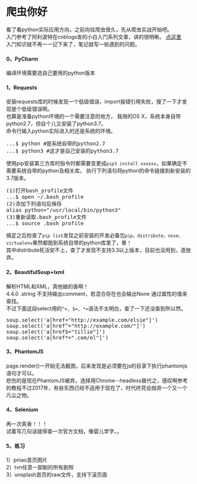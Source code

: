 # 爬虫你好

看了看python实际应用方向，之前向往爬虫很久，先从爬虫实战开始吧。<br/>
入门参考了阿利波特在cnblogs发的小白入门系列文章，讲的很明晰。
[点这里](https://www.cnblogs.com/Albert-Lee/tag/%E7%88%AC%E8%99%AB/) <br/>
入门知识就不再一一记下来了，笔记就写一些遇到的问题。
#### 0、PyCharm
编译环境需要选自己要用的python版本
#### 1、Requests
安装requests库的时候发现一个低级错误，import报错引用失败，搜了一下才发现是个低级错误啊。
<br/>
也算是准备python环境的一个需要注意的地方，
我用的OS X，系统本身自带python2.7，但自个儿又安装了python3.7。
<br/>
命令行输入python实际进入的还是系统的环境。
<pre>
...$ python #是系统自带的python2.7
...$ python3 #这才是自己安装的python3.7
</pre>
使用pip安装第三方库时指令时都需要变更成`pip3 install xxxxxx`，如果确定不需要系统自带的python及相关库，
执行下列语句将python的命令链接到新安装的3.7版本。
<pre>
(1)打开bash_profile文件
...$ open ~/.bash_profile
(2)添加下列语句后保存
alias python="/usr/local/bin/python3"
(3)重新读取.bash_profile文件
...$ source .bash_profile
</pre>
搞定之后检查了`pip list`发现之前安装的开发必备包`pip，distribute，nose，virtualenv`果然都跑到系统自带的python库里了，晕！
<br/>
其中distribute死活安不上，查了才发现不支持3.3以上版本，目前也没用到，逐放弃。
#### 2、BeautifulSoup+lxml
解析HTML和XML，真他娘的香啊！<br/>
4.4.0 .string 不支持输出comment，若混合存在也会输出None
通过属性的值来查找。<br/>
不过下面这段select用的`^=, $=, *=`语法不太明白，查了一下还没查到所以然。
<pre>
soup.select('a[href="http://example.com/elsie"]')
soup.select('a[href^="http://example.com/"]')
soup.select('a[href$="tillie"]')
soup.select('a[href*=".com/el"]')
</pre>
#### 3、PhantomJS
page.render()一开始无法截图，后来发现是必须要在js的目录下执行phantomjs语句才可以。<br/>
悲伤的是现在PhantomJS被弃，选择用Chrome--headless替代之，感叹啊参考的教程不过2017年，有些东西已经不适用于现在了，时代终究会抛弃一个又一个凡尘之物。
#### 4、Selenium
再一次真香！！！
<br/>
试着写几句话就得查一次官方文档，像婴儿学字。。
#### 5、练习
1）pniao首页图片<br/>
2）tvn任意一部剧的所有剧照<br/>
3）unsplash首页的raw文件，支持下滚页面<br/>
